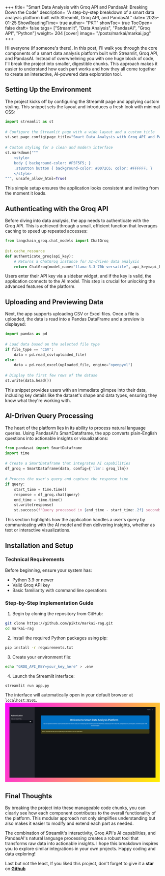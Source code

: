 +++
title= "Smart Data Analysis with Groq API and PandasAI: Breaking Down the Code"
description= "A step-by-step breakdown of a smart data analysis platform built with Streamlit, Groq API, and PandasAI."
date= 2025-01-25
ShowReadingTime= true
author= "PKT"
showToc= true
TocOpen= false
draft= false
tags= ["Streamlit", "Data Analysis", "PandasAI", "Groq API", "Python"]
weight= 204
[cover]
image= "/posts/markai/markai.jpg"
+++

Hi everyone (if someone's there). In this post, I'll walk you through the core components of a smart data analysis platform built with Streamlit, Groq API, and PandasAI. Instead of overwhelming you with one huge block of code, I'll break the project into smaller, digestible chunks. This approach makes it easier to understand how each part works and how they all come together to create an interactive, AI-powered data exploration tool.

## Setting Up the Environment

The project kicks off by configuring the Streamlit page and applying custom styling. This snippet sets the layout and introduces a fresh look with minimal CSS:

```py
import streamlit as st

# Configure the Streamlit page with a wide layout and a custom title
st.set_page_config(page_title="Smart Data Analysis with Groq API and PandasAI", layout="wide")

# Custom styling for a clean and modern interface
st.markdown("""
    <style>
    body { background-color: #F5F5F5; }
    .stButton button { background-color: #0072C6; color: #FFFFFF; }
    </style>
""", unsafe_allow_html=True)
```
This simple setup ensures the application looks consistent and inviting from the moment it loads.

## Authenticating with the Groq API

Before diving into data analysis, the app needs to authenticate with the Groq API. This is achieved through a small, efficient function that leverages caching to speed up repeated accesses:

```python
from langchain_groq.chat_models import ChatGroq

@st.cache_resource
def authenticate_groq(api_key):
    # Returns a ChatGroq instance for AI-driven data analysis
    return ChatGroq(model_name="llama-3.3-70b-versatile", api_key=api_key)
```
Users enter their API key via a sidebar widget, and if the key is valid, the application connects to the AI model. This step is crucial for unlocking the advanced features of the platform.

## Uploading and Previewing Data

Next, the app supports uploading CSV or Excel files. Once a file is uploaded, the data is read into a Pandas DataFrame and a preview is displayed:
```py
import pandas as pd

# Load data based on the selected file type
if file_type == "CSV":
    data = pd.read_csv(uploaded_file)
else:
    data = pd.read_excel(uploaded_file, engine="openpyxl")

# Display the first few rows of the datase
st.write(data.head())
```
This snippet provides users with an immediate glimpse into their data, including key details like the dataset's shape and data types, ensuring they know what they're working with.

## AI-Driven Query Processing

The heart of the platform lies in its ability to process natural language queries. Using PandasAI's SmartDataframe, the app converts plain-English questions into actionable insights or visualizations:

```py
from pandasai import SmartDataframe
import time

# Create a SmartDataframe that integrates AI capabilities
df_groq = SmartDataframe(data, config={'llm': groq_llm})

# Process the user's query and capture the response time
if query:
    start_time = time.time()
    response = df_groq.chat(query)
    end_time = time.time()
    st.write(response)
    st.success(f"Query processed in {end_time - start_time:.2f} seconds.")

```
This section highlights how the application handles a user's query by communicating with the AI model and then delivering insights, whether as text or interactive visualizations.

## Installation and Setup
### Technical Requirements

Before beginning, ensure your system has:
- Python 3.9 or newer
- Valid Groq API key
- Basic familiarity with command line operations

### Step-by-Step Implementation Guide

1. Begin by cloning the repository from GitHub:
```sh
git clone https://github.com/piktx/markai-rag.git
cd markai-rag
```

2. Install the required Python packages using pip:
```bash
pip install -r requirements.txt
```

3. Create your environment file:
```bash
echo "GROQ_API_KEY=your_key_here" > .env
```

4. Launch the Streamlit interface:
```bash
streamlit run app.py
```
The interface will automatically open in your default browser at `localhost:8501`.
![](/projects/markai/markai.png)
## Final Thoughts

By breaking the project into these manageable code chunks, you can clearly see how each component contributes to the overall functionality of the platform. This modular approach not only simplifies understanding but also makes it easier to modify and extend each part as needed.

The combination of Streamlit's interactivity, Groq API's AI capabilities, and PandasAI's natural language processing creates a robust tool that transforms raw data into actionable insights. I hope this breakdown inspires you to explore similar integrations in your own projects. Happy coding and data exploring!

Last but not the least, If you liked this project, don't forget to give it a **star** on **[Github](https://github.com/piktx/markai-rag)**